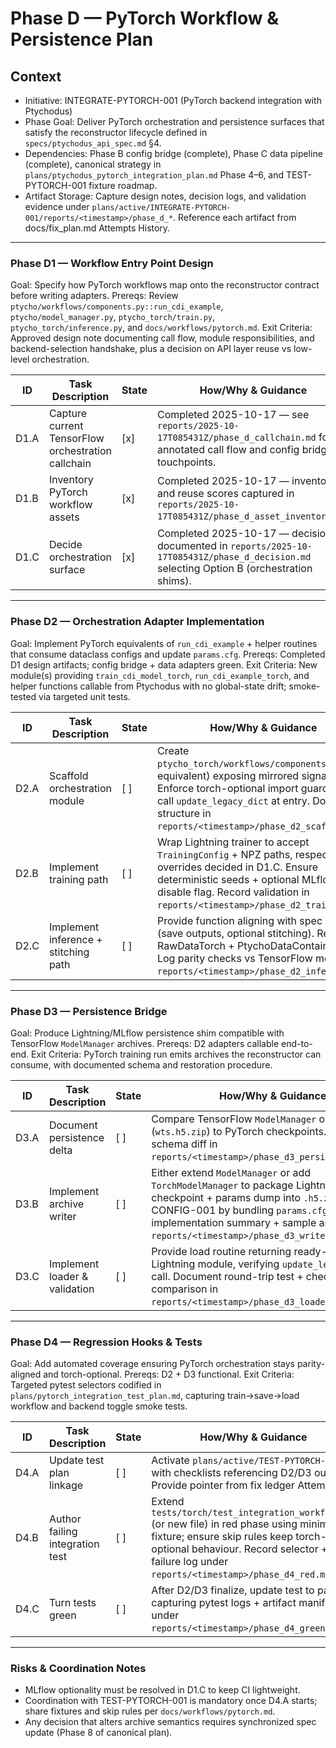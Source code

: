 # Phase D — PyTorch Workflow & Persistence Plan

## Context
- Initiative: INTEGRATE-PYTORCH-001 (PyTorch backend integration with Ptychodus)
- Phase Goal: Deliver PyTorch orchestration and persistence surfaces that satisfy the reconstructor lifecycle defined in `specs/ptychodus_api_spec.md` §4.
- Dependencies: Phase B config bridge (complete), Phase C data pipeline (complete), canonical strategy in `plans/ptychodus_pytorch_integration_plan.md` Phase 4–6, and TEST-PYTORCH-001 fixture roadmap.
- Artifact Storage: Capture design notes, decision logs, and validation evidence under `plans/active/INTEGRATE-PYTORCH-001/reports/<timestamp>/phase_d_*`. Reference each artifact from docs/fix_plan.md Attempts History.

---

### Phase D1 — Workflow Entry Point Design
Goal: Specify how PyTorch workflows map onto the reconstructor contract before writing adapters.
Prereqs: Review `ptycho/workflows/components.py::run_cdi_example`, `ptycho/model_manager.py`, `ptycho_torch/train.py`, `ptycho_torch/inference.py`, and `docs/workflows/pytorch.md`.
Exit Criteria: Approved design note documenting call flow, module responsibilities, and backend-selection handshake, plus a decision on API layer reuse vs low-level orchestration.

| ID | Task Description | State | How/Why & Guidance |
| --- | --- | --- | --- |
| D1.A | Capture current TensorFlow orchestration callchain | [x] | Completed 2025-10-17 — see `reports/2025-10-17T085431Z/phase_d_callchain.md` for annotated call flow and config bridge touchpoints. |
| D1.B | Inventory PyTorch workflow assets | [x] | Completed 2025-10-17 — inventory and reuse scores captured in `reports/2025-10-17T085431Z/phase_d_asset_inventory.md`. |
| D1.C | Decide orchestration surface | [x] | Completed 2025-10-17 — decision documented in `reports/2025-10-17T085431Z/phase_d_decision.md` selecting Option B (orchestration shims). |

---

### Phase D2 — Orchestration Adapter Implementation
Goal: Implement PyTorch equivalents of `run_cdi_example` + helper routines that consume dataclass configs and update `params.cfg`.
Prereqs: Completed D1 design artifacts; config bridge + data adapters green.
Exit Criteria: New module(s) providing `train_cdi_model_torch`, `run_cdi_example_torch`, and helper functions callable from Ptychodus with no global-state drift; smoke-tested via targeted unit tests.

| ID | Task Description | State | How/Why & Guidance |
| --- | --- | --- | --- |
| D2.A | Scaffold orchestration module | [ ] | Create `ptycho_torch/workflows/components.py` (or equivalent) exposing mirrored signatures. Enforce torch-optional import guards and call `update_legacy_dict` at entry. Document structure in `reports/<timestamp>/phase_d2_scaffold.md`. |
| D2.B | Implement training path | [ ] | Wrap Lightning trainer to accept `TrainingConfig` + NPZ paths, respecting overrides decided in D1.C. Ensure deterministic seeds + optional MLflow disable flag. Record validation in `reports/<timestamp>/phase_d2_training.md`. |
| D2.C | Implement inference + stitching path | [ ] | Provide function aligning with spec §4.5 (save outputs, optional stitching). Reuse RawDataTorch + PtychoDataContainerTorch. Log parity checks vs TensorFlow metrics in `reports/<timestamp>/phase_d2_inference.md`. |

---

### Phase D3 — Persistence Bridge
Goal: Produce Lightning/MLflow persistence shim compatible with TensorFlow `ModelManager` archives.
Prereqs: D2 adapters callable end-to-end.
Exit Criteria: PyTorch training run emits archives the reconstructor can consume, with documented schema and restoration procedure.

| ID | Task Description | State | How/Why & Guidance |
| --- | --- | --- | --- |
| D3.A | Document persistence delta | [ ] | Compare TensorFlow `ModelManager` outputs (`wts.h5.zip`) to PyTorch checkpoints. Capture schema diff in `reports/<timestamp>/phase_d3_persistence_gap.md`. |
| D3.B | Implement archive writer | [ ] | Either extend `ModelManager` or add `TorchModelManager` to package Lightning checkpoint + params dump into `.h5.zip`. Respect CONFIG-001 by bundling `params.cfg`. Record implementation summary + sample archive tree in `reports/<timestamp>/phase_d3_writer.md`. |
| D3.C | Implement loader & validation | [ ] | Provide load routine returning ready-to-run Lightning module, verifying `update_legacy_dict` call. Document round-trip test + checksum comparison in `reports/<timestamp>/phase_d3_loader.md`. |

---

### Phase D4 — Regression Hooks & Tests
Goal: Add automated coverage ensuring PyTorch orchestration stays parity-aligned and torch-optional.
Prereqs: D2 + D3 functional.
Exit Criteria: Targeted pytest selectors codified in `plans/pytorch_integration_test_plan.md`, capturing train→save→load workflow and backend toggle smoke tests.

| ID | Task Description | State | How/Why & Guidance |
| --- | --- | --- | --- |
| D4.A | Update test plan linkage | [ ] | Activate `plans/active/TEST-PYTORCH-001` with checklists referencing D2/D3 outputs. Provide pointer from fix ledger Attempt log. |
| D4.B | Author failing integration test | [ ] | Extend `tests/torch/test_integration_workflow.py` (or new file) in red phase using minimal fixture; ensure skip rules keep torch-optional behaviour. Record selector + failure log under `reports/<timestamp>/phase_d4_red.md`. |
| D4.C | Turn tests green | [ ] | After D2/D3 finalize, update test to pass, capturing pytest logs + artifact manifests under `reports/<timestamp>/phase_d4_green.md`. |

---

### Risks & Coordination Notes
- MLflow optionality must be resolved in D1.C to keep CI lightweight.
- Coordination with TEST-PYTORCH-001 is mandatory once D4.A starts; share fixtures and skip rules per `docs/workflows/pytorch.md`.
- Any decision that alters archive semantics requires synchronized spec update (Phase 8 of canonical plan).
